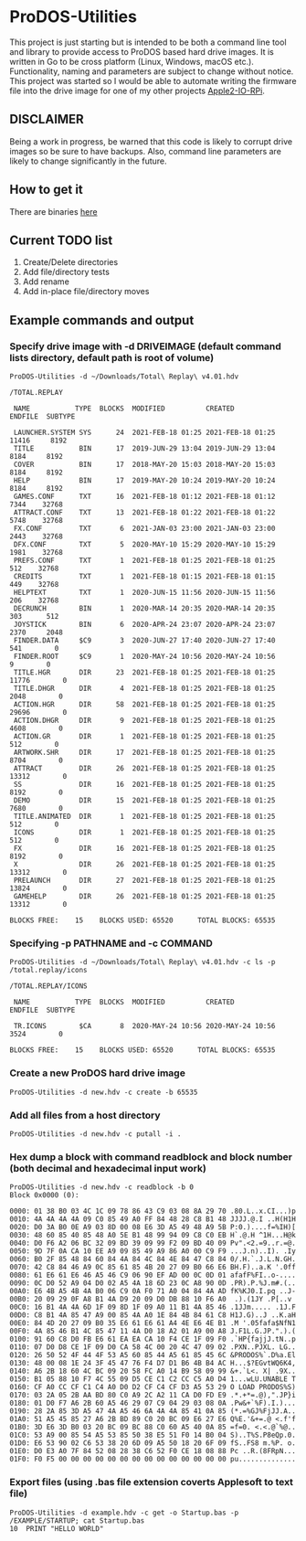 # ProDOS-Utilities
This project is just starting but is intended to be both a command line tool and library to provide access to ProDOS based hard drive images. It is written in Go to be cross platform (Linux, Windows, macOS etc.). Functionality, naming and parameters are subject to change without notice. This project was started so I would be able to automate writing the firmware file into the drive image for one of my other projects [Apple2-IO-RPi](https://github.com/tjboldt/Apple2-IO-RPi).

## DISCLAIMER
Being a work in progress, be warned that this code is likely to corrupt drive images so be sure to have backups. Also, command line parameters are likely to change significantly in the future.

## How to get it
There are binaries [here](https://github.com/tjboldt/ProDOS-Utilities/releases/latest)

## Current TODO list
1. Create/Delete directories
2. Add file/directory tests
3. Add rename
4. Add in-place file/directory moves

## Example commands and output

### Specify drive image with -d DRIVEIMAGE (default command lists directory, default path is root of volume)
```
ProDOS-Utilities -d ~/Downloads/Total\ Replay\ v4.01.hdv

/TOTAL.REPLAY

 NAME           TYPE  BLOCKS  MODIFIED          CREATED            ENDFILE  SUBTYPE

 LAUNCHER.SYSTEM SYS      24  2021-FEB-18 01:25 2021-FEB-18 01:25    11416     8192
 TITLE           BIN      17  2019-JUN-29 13:04 2019-JUN-29 13:04     8184     8192
 COVER           BIN      17  2018-MAY-20 15:03 2018-MAY-20 15:03     8184     8192
 HELP            BIN      17  2019-MAY-20 10:24 2019-MAY-20 10:24     8184     8192
 GAMES.CONF      TXT      16  2021-FEB-18 01:12 2021-FEB-18 01:12     7344    32768
 ATTRACT.CONF    TXT      13  2021-FEB-18 01:22 2021-FEB-18 01:22     5748    32768
 FX.CONF         TXT       6  2021-JAN-03 23:00 2021-JAN-03 23:00     2443    32768
 DFX.CONF        TXT       5  2020-MAY-10 15:29 2020-MAY-10 15:29     1981    32768
 PREFS.CONF      TXT       1  2021-FEB-18 01:25 2021-FEB-18 01:25      512    32768
 CREDITS         TXT       1  2021-FEB-18 01:15 2021-FEB-18 01:15      449    32768
 HELPTEXT        TXT       1  2020-JUN-15 11:56 2020-JUN-15 11:56      206    32768
 DECRUNCH        BIN       1  2020-MAR-14 20:35 2020-MAR-14 20:35      303      512
 JOYSTICK        BIN       6  2020-APR-24 23:07 2020-APR-24 23:07     2370     2048
 FINDER.DATA     $C9       3  2020-JUN-27 17:40 2020-JUN-27 17:40      541        0
 FINDER.ROOT     $C9       1  2020-MAY-24 10:56 2020-MAY-24 10:56        9        0
 TITLE.HGR       DIR      23  2021-FEB-18 01:25 2021-FEB-18 01:25    11776        0
 TITLE.DHGR      DIR       4  2021-FEB-18 01:25 2021-FEB-18 01:25     2048        0
 ACTION.HGR      DIR      58  2021-FEB-18 01:25 2021-FEB-18 01:25    29696        0
 ACTION.DHGR     DIR       9  2021-FEB-18 01:25 2021-FEB-18 01:25     4608        0
 ACTION.GR       DIR       1  2021-FEB-18 01:25 2021-FEB-18 01:25      512        0
 ARTWORK.SHR     DIR      17  2021-FEB-18 01:25 2021-FEB-18 01:25     8704        0
 ATTRACT         DIR      26  2021-FEB-18 01:25 2021-FEB-18 01:25    13312        0
 SS              DIR      16  2021-FEB-18 01:25 2021-FEB-18 01:25     8192        0
 DEMO            DIR      15  2021-FEB-18 01:25 2021-FEB-18 01:25     7680        0
 TITLE.ANIMATED  DIR       1  2021-FEB-18 01:25 2021-FEB-18 01:25      512        0
 ICONS           DIR       1  2021-FEB-18 01:25 2021-FEB-18 01:25      512        0
 FX              DIR      16  2021-FEB-18 01:25 2021-FEB-18 01:25     8192        0
 X               DIR      26  2021-FEB-18 01:25 2021-FEB-18 01:25    13312        0
 PRELAUNCH       DIR      27  2021-FEB-18 01:25 2021-FEB-18 01:25    13824        0
 GAMEHELP        DIR      26  2021-FEB-18 01:25 2021-FEB-18 01:25    13312        0

BLOCKS FREE:    15    BLOCKS USED: 65520      TOTAL BLOCKS: 65535
```

### Specifying -p PATHNAME and -c COMMAND

```
ProDOS-Utilities -d ~/Downloads/Total\ Replay\ v4.01.hdv -c ls -p /total.replay/icons

/TOTAL.REPLAY/ICONS

 NAME           TYPE  BLOCKS  MODIFIED          CREATED            ENDFILE  SUBTYPE

 TR.ICONS        $CA       8  2020-MAY-24 10:56 2020-MAY-24 10:56     3524        0

BLOCKS FREE:    15    BLOCKS USED: 65520      TOTAL BLOCKS: 65535
```

### Create a new ProDOS hard drive image
```
ProDOS-Utilities -d new.hdv -c create -b 65535
```

### Add all files from a host directory
```
ProDOS-Utilities -d new.hdv -c putall -i .
```

### Hex dump a block with command readblock and block number (both decimal and hexadecimal input work)
```
ProDOS-Utilities -d new.hdv -c readblock -b 0
Block 0x0000 (0):

0000: 01 38 B0 03 4C 1C 09 78 86 43 C9 03 08 8A 29 70 .80.L..x.CI...)p
0010: 4A 4A 4A 4A 09 C0 85 49 A0 FF 84 48 28 C8 B1 48 JJJJ.@.I ..H(H1H
0020: D0 3A B0 0E A9 03 8D 00 08 E6 3D A5 49 48 A9 5B P:0.)....f=%IH)[
0030: 48 60 85 40 85 48 A0 5E B1 48 99 94 09 C8 C0 EB H`.@.H ^1H...H@k
0040: D0 F6 A2 06 BC 32 09 BD 39 09 99 F2 09 BD 40 09 Pv".<2.=9..r.=@.
0050: 9D 7F 0A CA 10 EE A9 09 85 49 A9 86 A0 00 C9 F9 ...J.n)..I). .Iy
0060: B0 2F 85 48 84 60 84 4A 84 4C 84 4E 84 47 C8 84 0/.H.`.J.L.N.GH.
0070: 42 C8 84 46 A9 0C 85 61 85 4B 20 27 09 B0 66 E6 BH.F)..a.K '.0ff
0080: 61 E6 61 E6 46 A5 46 C9 06 90 EF AD 00 0C 0D 01 afafF%FI..o-....
0090: 0C D0 52 A9 04 D0 02 A5 4A 18 6D 23 0C A8 90 0D .PR).P.%J.m#.(..
00A0: E6 4B A5 4B 4A B0 06 C9 0A F0 71 A0 04 84 4A AD fK%KJ0.I.pq ..J-
00B0: 20 09 29 0F A8 B1 4A D9 20 09 D0 DB 88 10 F6 A0  .).(1JY .P[..v 
00C0: 16 B1 4A 4A 6D 1F 09 8D 1F 09 A0 11 B1 4A 85 46 .1JJm..... .1J.F
00D0: C8 B1 4A 85 47 A9 00 85 4A A0 1E 84 4B 84 61 C8 H1J.G)..J ..K.aH
00E0: 84 4D 20 27 09 B0 35 E6 61 E6 61 A4 4E E6 4E B1 .M '.05fafa$NfN1
00F0: 4A 85 46 B1 4C 85 47 11 4A D0 18 A2 01 A9 00 A8 J.F1L.G.JP.".).(
0100: 91 60 C8 D0 FB E6 61 EA EA CA 10 F4 CE 1F 09 F0 .`HP{fajjJ.tN..p
0110: 07 D0 D8 CE 1F 09 D0 CA 58 4C 00 20 4C 47 09 02 .PXN..PJXL. LG..
0120: 26 50 52 4F 44 4F 53 A5 60 85 44 A5 61 85 45 6C &PRODOS%`.D%a.El
0130: 48 00 08 1E 24 3F 45 47 76 F4 D7 D1 B6 4B B4 AC H...$?EGvtWQ6K4,
0140: A6 2B 18 60 4C BC 09 20 58 FC A0 14 B9 58 09 99 &+.`L<. X| .9X..
0150: B1 05 88 10 F7 4C 55 09 D5 CE C1 C2 CC C5 A0 D4 1...wLU.UNABLE T
0160: CF A0 CC CF C1 C4 A0 D0 D2 CF C4 CF D3 A5 53 29 O LOAD PRODOS%S)
0170: 03 2A 05 2B AA BD 80 C0 A9 2C A2 11 CA D0 FD E9 .*.+*=.@),".JP}i
0180: 01 D0 F7 A6 2B 60 A5 46 29 07 C9 04 29 03 08 0A .Pw&+`%F).I.)...
0190: 28 2A 85 3D A5 47 4A A5 46 6A 4A 4A 85 41 0A 85 (*.=%GJ%FjJJ.A..
01A0: 51 A5 45 85 27 A6 2B BD 89 C0 20 BC 09 E6 27 E6 Q%E.'&+=.@ <.f'f
01B0: 3D E6 3D B0 03 20 BC 09 BC 88 C0 60 A5 40 0A 85 =f=0. <.<.@`%@..
01C0: 53 A9 00 85 54 A5 53 85 50 38 E5 51 F0 14 B0 04 S)..T%S.P8eQp.0.
01D0: E6 53 90 02 C6 53 38 20 6D 09 A5 50 18 20 6F 09 fS..FS8 m.%P. o.
01E0: D0 E3 A0 7F 84 52 08 28 38 C6 52 F0 CE 18 08 88 Pc ..R.(8FRpN...
01F0: F0 F5 00 00 00 00 00 00 00 00 00 00 00 00 00 00 pu..............
```

### Export files (using .bas file extension coverts Applesoft to text file)
```
ProDOS-Utilities -d example.hdv -c get -o Startup.bas -p /EXAMPLE/STARTUP; cat Startup.bas
10  PRINT "HELLO WORLD" 
```
